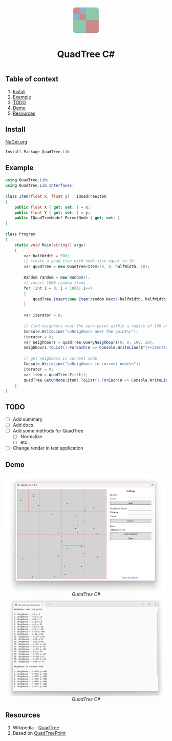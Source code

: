 <div style="width: 100%;display: flex;justify-content: center;flex-direction: column;align-items: center;">
	<img src="Resources/logo.png" alt="drawing" width="100"/>
	<h1>QuadTree C#</h1>
</div>

## Table of context

1. [Install](#install)
2. [Example](#example)
3. [TODO](#todo)
4. [Demo](#demo)
5. [Resources](#resources)
 
## Install

[NuGet.org](https://www.nuget.org/packages/QuadTree.Lib/)

```c#
Install-Package QuadTree.Lib
```

## Example

```c#
using QuadTree.Lib;
using QuadTree.Lib.Interfaces;

class Item(float x, float y) : IQuadTreeItem
{
	public float X { get; set; } = x;
	public float Y { get; set; } = y;
	public IQuadTreeNode? ParentNode { get; set; }
}

class Program
{
	static void Main(string[] args)
	{
		var halfWidth = 500;
		// create a quad tree with node size equal to 10
		var quadTree = new QuadTree<Item>(0, 0, halfWidth, 10);

		Random random = new Random();
		// insert 1000 random items
		for (int i = 0; i < 1000; i++)
		{
			quadTree.Insert(new Item(random.Next(-halfWidth, halfWidth), random.Next(-halfWidth, halfWidth)));
		}

		var iterator = 0;

		// find neighbors near the zero point within a radius of 100 and contain a maximum number of 20
		Console.WriteLine("\nNeighbors near the point\n");
		iterator = 0;
		var neighbours = quadTree.QueryNeighbours(0, 0, 100, 20);
		neighbours.ToList().ForEach(n => Console.WriteLine($"{++iterator}. Neighbour - x:{n.X} y:{n.Y}"));

		// get neighbors in current node
		Console.WriteLine("\nNeighbors in current node\n");
		iterator = 0;
		var item = quadTree.First();
		quadTree.GetOnNode(item).ToList().ForEach(n => Console.WriteLine($"{++iterator}. Neighbour - x:{n.X} y:{n.Y}"));
	}
}
```

## TODO

 - [ ] Add summary
 - [ ] Add docs
 - [ ] Add some methods for QuadTree
	- [ ] Normalize
	- [ ] etc..
 - [ ] Change render in test application

## Demo

<div style="width: 100%;display: flex;justify-content: center;flex-direction: column;align-items: center;">
	<img src="Resources/DynamicTest.png" alt="drawing" />
	<i>QuadTree C#</i>
</div>

<div style="width: 100%;display: flex;justify-content: center;flex-direction: column;align-items: center;">
	<img src="Resources/ConsoleTest.png" alt="drawing" />
	<i>QuadTree C#</i>
</div>

## Resources

1. Wikipedia - [QuadTree](https://en.wikipedia.org/wiki/Quadtree)
1. Based on [QuadTreePoint](https://github.com/hightower70/QuadtreePoint)